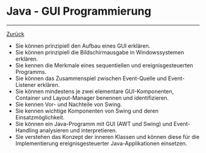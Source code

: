 # Java - GUI Programmierung
---

[Zurück](../README.md)

* Sie können prinzipiell den Aufbau eines GUI erklären.
* Sie können prinzipiell die Bildschirmausgabe in Windowssystemen erklären.
* Sie kennen die Merkmale eines sequentiellen und ereignisgesteuerten Programms.
* Sie können das Zusammenspiel zwischen Event-Quelle und Event-Listener erklären.
* Sie können mindestens je zwei elementare GUI-Komponenten, Container und 
Layout-Manager benennen und identifizieren.
* Sie kennen Vor- und Nachteile von Swing.
* Sie kennen wichtige Komponenten von Swing und deren Einsatzmöglichkeit.
* Sie können ein Java-Programm mit GUI (AWT und Swing) und Event-Handling 
analysieren und interpretieren.
* Sie verstehen das Konzept der inneren Klassen und können diese für die 
Implementierung ereignisgesteuerter Java-Applikationen einsetzen.
